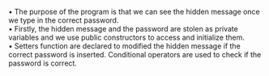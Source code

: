 •	The purpose of the program is that we can see the hidden message once we type in the correct password.    
•	Firstly, the hidden message and the password are stolen as private variables and we use public constructors to access and initialize them.    
•	Setters function are declared to modified the hidden message if the correct password is inserted. Conditional operators are used to check if the password is correct.   
